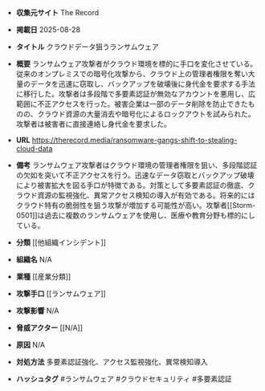- **収集元サイト**
The Record

- **掲載日**
2025-08-28

- **タイトル**
クラウドデータ狙うランサムウェア

- **概要**
ランサムウェア攻撃者がクラウド環境を標的に手口を変化させている。従来のオンプレミスでの暗号化攻撃から、クラウド上の管理者権限を奪い大量のデータを迅速に窃取し、バックアップを破壊後に身代金を要求する手法に移行した。攻撃者は多段階で多要素認証が無効なアカウントを悪用し、広範囲に不正アクセスを行った。被害企業は一部のデータ削除を防止できたものの、クラウド資源の大量消去や暗号化によるロックアウトを試みられた。攻撃者は被害者に直接連絡し身代金を要求した。

- **URL**
https://therecord.media/ransomware-gangs-shift-to-stealing-cloud-data

- **備考**
ランサムウェア攻撃者はクラウド環境の管理者権限を狙い、多段階認証の欠如を突いて不正アクセスを行う。迅速なデータ窃取とバックアップ破壊により被害拡大を図る手口が特徴である。対策として多要素認証の徹底、クラウド資源の監視強化、異常アクセス検知の導入が有効である。将来的にはクラウド特有の脆弱性を狙う攻撃が増加する可能性が高い。攻撃者[[Storm-0501]]は過去に複数のランサムウェアを使用し、医療や教育分野も標的にしている。

- **分類**
[[他組織インシデント]]

- **組織名**
N/A

- **業種**
[[産業分類]]

- **攻撃手口**
[[ランサムウェア]]

- **攻撃影響**
N/A

- **脅威アクター**
[[N/A]]

- **原因**
N/A

- **対処方法**
多要素認証強化、アクセス監視強化、異常検知導入

- **ハッシュタグ**
#ランサムウェア #クラウドセキュリティ #多要素認証
